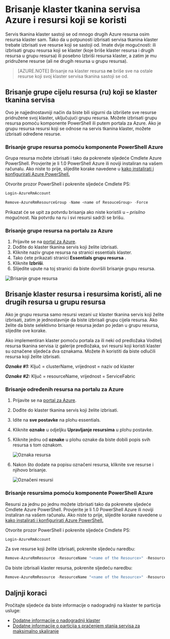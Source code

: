 <properties
   pageTitle="Brisanje Azure klaster i njegovih resursa | Microsoft Azure"
   description="Saznajte kako u potpunosti izbrisati servisa tkanina skupine ili brisanje grupa resursa koji sadrži klaster ili selektivno brisanje resursi."
   services="service-fabric"
   documentationCenter=".net"
   authors="ChackDan"
   manager="timlt"
   editor=""/>

<tags
   ms.service="service-fabric"
   ms.devlang="dotnet"
   ms.topic="article"
   ms.tgt_pltfrm="na"
   ms.workload="na"
   ms.date="09/09/2016"
   ms.author="chackdan"/>

# <a name="delete-a-service-fabric-cluster-on-azure-and-the-resources-it-uses"></a>Brisanje klaster tkanina servisa Azure i resursi koji se koristi

Servis tkanina klaster sastoji se od mnogo drugih Azure resursa osim resursa klaster sam. Tako da u potpunosti izbrisati servisa tkanina klaster trebate izbrisati sve resurse koji se sastoji od.
Imate dvije mogućnosti: ili izbrisati grupu resursa koji se klaster (koje briše klaster resursa i drugih resursa u grupu resursa) ili posebno Izbriši resursa klaster, a zatim je mu pridružene resurse (ali ne drugih resursa u grupu resursa).

>[AZURE.NOTE] Brisanje na klaster resursa **ne** briše sve na ostale resurse koji svoj klaster servisa tkanina sastoji se od.

## <a name="delete-the-entire-resource-group-rg-that-the-service-fabric-cluster-is-in"></a>Brisanje grupe cijelu resursa (ru) koji se klaster tkanina servisa

Ovo je najjednostavniji način da biste bili sigurni da izbrišete sve resurse pridružene svoj klaster, uključujući grupu resursa. Možete izbrisati grupu resursa pomoću komponente PowerShell ili putem portala za Azure. Ako je grupu resursa resursi koji se odnose na servis tkanina klaster, možete izbrisati određene resurse.

### <a name="delete-the-resource-group-using-azure-powershell"></a>Brisanje grupe resursa pomoću komponente PowerShell Azure

Grupa resursa možete izbrisati i tako da pokrenete sljedeće Cmdlete Azure PowerShell. Provjerite je li 1.0 PowerShell Azure ili noviji instaliran na vašem računalu. Ako niste to prije, slijedite korake navedene u [kako instalirati i konfigurirati Azure PowerShell.](../powershell-install-configure.md)

Otvorite prozor PowerShell i pokrenite sljedeće Cmdlete PS:

```powershell
Login-AzureRmAccount

Remove-AzureRmResourceGroup -Name <name of ResouceGroup> -Force
```

Prikazat će se upit za potvrdu brisanja ako niste koristili u *– prisilno* mogućnost. Na potvrdu na ru i svi resursi sadrži se brišu.

### <a name="delete-a-resource-group-in-the-azure-portal"></a>Brisanje grupe resursa na portalu za Azure  

1. Prijavite se na [portal za Azure](https://portal.azure.com).
2. Dođite do klaster tkanina servis koji želite izbrisati.
3. Kliknite naziv grupe resursa na stranici essentials klaster.
4. Tako ćete prikazati stranici **Essentials grupu resursa** .
5. Kliknite **Izbriši**.
6. Slijedite upute na toj stranici da biste dovršili brisanje grupu resursa.

![Brisanje grupe resursa][ResourceGroupDelete]


## <a name="delete-the-cluster-resource-and-the-resources-it-uses-but-not-other-resources-in-the-resource-group"></a>Brisanje klaster resursa i resursima koristi, ali ne drugih resursa u grupu resursa

Ako je grupu resursa samo resursi vezani uz klaster tkanina servis koji želite izbrisati, zatim je jednostavnije da biste izbrisali grupu cijela resursa. Ako želite da biste selektivno brisanje resursa jedan po jedan u grupu resursa, slijedite ove korake.

Ako implementiran klaster pomoću portala za ili neki od predložaka Voditelj resursa tkanina servisa iz galerije predložaka, svi resursi koji koristi klaster su označene sljedeća dva oznakama. Možete ih koristiti da biste odlučili resursa koji želite izbrisati.

***Oznake #1:*** Ključ = clusterName, vrijednost = naziv od klaster

***Oznake #2:*** Ključ = resourceName, vrijednost = ServiceFabric

### <a name="delete-specific-resources-in-the-azure-portal"></a>Brisanje određenih resursa na portalu za Azure

1. Prijavite se na [portal za Azure](https://portal.azure.com).
2. Dođite do klaster tkanina servis koji želite izbrisati.
3. Idite na **sve postavke** na plohu essentials.
4. Kliknite **oznake** u odjeljku **Upravljanje resursima** u plohu postavke.
5. Kliknite jednu od **oznake** u plohu oznake da biste dobili popis svih resursa s tom oznakom.

    ![Oznaka resursa][ResourceTags]

6. Nakon što dodate na popisu označeni resursa, kliknite sve resurse i njihovo brisanje.

    ![Označeni resursi][TaggedResources]

### <a name="delete-the-resources-using-azure-powershell"></a>Brisanje resursima pomoću komponente PowerShell Azure

Resursi za jednu po jednu možete izbrisati tako da pokrenete sljedeće Cmdlete Azure PowerShell. Provjerite je li 1.0 PowerShell Azure ili noviji instaliran na vašem računalu. Ako niste to prije, slijedite korake navedene u [kako instalirati i konfigurirati Azure PowerShell.](../powershell-install-configure.md)

Otvorite prozor PowerShell i pokrenite sljedeće Cmdlete PS:

```powershell
Login-AzureRmAccount
```
Za sve resurse koji želite izbrisati, pokrenite sljedeću naredbu:

```powershell
Remove-AzureRmResource -ResourceName "<name of the Resource>" -ResourceType "<Resource Type>" -ResourceGroupName "<name of the resource group>" -Force
```

Da biste izbrisali klaster resursa, pokrenite sljedeću naredbu:

```powershell
Remove-AzureRmResource -ResourceName "<name of the Resource>" -ResourceType "Microsoft.ServiceFabric/clusters" -ResourceGroupName "<name of the resource group>" -Force
```

## <a name="next-steps"></a>Daljnji koraci
Pročitajte sljedeće da biste informacije o nadogradnji na klaster te particija usluge:

- [Dodatne informacije o nadogradnji klaster](service-fabric-cluster-upgrade.md)
- [Dodatne informacije o particija s praćenjem stanja servisa za maksimalno skaliranje](service-fabric-concepts-partitioning.md)


<!--Image references-->
[ResourceGroupDelete]: ./media/service-fabric-cluster-delete/ResourceGroupDelete.PNG

[ResourceTags]: ./media/service-fabric-cluster-delete/ResourceTags.png

[TaggedResources]: ./media/service-fabric-cluster-delete/TaggedResources.PNG
